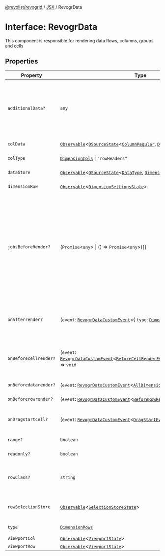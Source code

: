 [@revolist/revogrid](README.md) / [JSX](Namespace.JSX.md) / RevogrData

# Interface: RevogrData

This component is responsible for rendering data
Rows, columns, groups and cells

## Properties

| Property | Type | Description | Defined in |
| ------ | ------ | ------ | ------ |
| `additionalData?` | `any` | Additional data to pass to renderer Used in plugins such as vue or react to pass root app entity to cells | [src/components.d.ts:1697](https://github.com/revolist/revogrid/blob/b102ae971c99d2b260b571c48c9b2f785d580474/src/components.d.ts#L1697) |
| `colData` | [`Observable`](TypeAlias.Observable.md)\<[`DSourceState`](TypeAlias.DSourceState.md)\<[`ColumnRegular`](Interface.ColumnRegular.md), [`DimensionCols`](TypeAlias.DimensionCols.md)\>\> | Column source | [src/components.d.ts:1701](https://github.com/revolist/revogrid/blob/b102ae971c99d2b260b571c48c9b2f785d580474/src/components.d.ts#L1701) |
| `colType` | [`DimensionCols`](TypeAlias.DimensionCols.md) \| `"rowHeaders"` | Column data type | [src/components.d.ts:1705](https://github.com/revolist/revogrid/blob/b102ae971c99d2b260b571c48c9b2f785d580474/src/components.d.ts#L1705) |
| `dataStore` | [`Observable`](TypeAlias.Observable.md)\<[`DSourceState`](TypeAlias.DSourceState.md)\<[`DataType`](TypeAlias.DataType.md), [`DimensionRows`](TypeAlias.DimensionRows.md)\>\> | Data rows source | [src/components.d.ts:1709](https://github.com/revolist/revogrid/blob/b102ae971c99d2b260b571c48c9b2f785d580474/src/components.d.ts#L1709) |
| `dimensionRow` | [`Observable`](TypeAlias.Observable.md)\<[`DimensionSettingsState`](Interface.DimensionSettingsState.md)\> | Dimension settings Y | [src/components.d.ts:1713](https://github.com/revolist/revogrid/blob/b102ae971c99d2b260b571c48c9b2f785d580474/src/components.d.ts#L1713) |
| `jobsBeforeRender?` | (`Promise`\<`any`\> \| () => `Promise`\<`any`\>)[] | Prevent rendering until job is done. Can be used for initial rendering performance improvement. When several plugins require initial rendering this will prevent double initial rendering. | [src/components.d.ts:1717](https://github.com/revolist/revogrid/blob/b102ae971c99d2b260b571c48c9b2f785d580474/src/components.d.ts#L1717) |
| `onAfterrender?` | (`event`: [`RevogrDataCustomEvent`](Interface.RevogrDataCustomEvent.md)\<\{ `type`: [`DimensionRows`](TypeAlias.DimensionRows.md); \}\>) => `void` | When data render finished for the designated type | [src/components.d.ts:1721](https://github.com/revolist/revogrid/blob/b102ae971c99d2b260b571c48c9b2f785d580474/src/components.d.ts#L1721) |
| `onBeforecellrender?` | (`event`: [`RevogrDataCustomEvent`](Interface.RevogrDataCustomEvent.md)\<[`BeforeCellRenderEvent`](Interface.BeforeCellRenderEvent.md)\<[`CellTemplateProp`](Interface.CellTemplateProp.md)\>\>) => `void` | Before each cell render function. Allows to override cell properties | [src/components.d.ts:1725](https://github.com/revolist/revogrid/blob/b102ae971c99d2b260b571c48c9b2f785d580474/src/components.d.ts#L1725) |
| `onBeforedatarender?` | (`event`: [`RevogrDataCustomEvent`](Interface.RevogrDataCustomEvent.md)\<[`AllDimensionType`](Interface.AllDimensionType.md)\>) => `void` | Before data render | [src/components.d.ts:1729](https://github.com/revolist/revogrid/blob/b102ae971c99d2b260b571c48c9b2f785d580474/src/components.d.ts#L1729) |
| `onBeforerowrender?` | (`event`: [`RevogrDataCustomEvent`](Interface.RevogrDataCustomEvent.md)\<[`BeforeRowRenderEvent`](Interface.BeforeRowRenderEvent.md)\<`any`\>\>) => `void` | Before each row render | [src/components.d.ts:1733](https://github.com/revolist/revogrid/blob/b102ae971c99d2b260b571c48c9b2f785d580474/src/components.d.ts#L1733) |
| `onDragstartcell?` | (`event`: [`RevogrDataCustomEvent`](Interface.RevogrDataCustomEvent.md)\<[`DragStartEvent`](Interface.DragStartEvent.md)\>) => `void` | Event emitted on cell drag start | [src/components.d.ts:1737](https://github.com/revolist/revogrid/blob/b102ae971c99d2b260b571c48c9b2f785d580474/src/components.d.ts#L1737) |
| `range?` | `boolean` | Range allowed | [src/components.d.ts:1741](https://github.com/revolist/revogrid/blob/b102ae971c99d2b260b571c48c9b2f785d580474/src/components.d.ts#L1741) |
| `readonly?` | `boolean` | Readonly mode | [src/components.d.ts:1745](https://github.com/revolist/revogrid/blob/b102ae971c99d2b260b571c48c9b2f785d580474/src/components.d.ts#L1745) |
| `rowClass?` | `string` | Defines property from which to read row class | [src/components.d.ts:1749](https://github.com/revolist/revogrid/blob/b102ae971c99d2b260b571c48c9b2f785d580474/src/components.d.ts#L1749) |
| `rowSelectionStore` | [`Observable`](TypeAlias.Observable.md)\<[`SelectionStoreState`](TypeAlias.SelectionStoreState.md)\> | Selection, range, focus for row selection | [src/components.d.ts:1753](https://github.com/revolist/revogrid/blob/b102ae971c99d2b260b571c48c9b2f785d580474/src/components.d.ts#L1753) |
| `type` | [`DimensionRows`](TypeAlias.DimensionRows.md) | Row data type | [src/components.d.ts:1757](https://github.com/revolist/revogrid/blob/b102ae971c99d2b260b571c48c9b2f785d580474/src/components.d.ts#L1757) |
| `viewportCol` | [`Observable`](TypeAlias.Observable.md)\<[`ViewportState`](Interface.ViewportState.md)\> | Viewport X | [src/components.d.ts:1761](https://github.com/revolist/revogrid/blob/b102ae971c99d2b260b571c48c9b2f785d580474/src/components.d.ts#L1761) |
| `viewportRow` | [`Observable`](TypeAlias.Observable.md)\<[`ViewportState`](Interface.ViewportState.md)\> | Viewport Y | [src/components.d.ts:1765](https://github.com/revolist/revogrid/blob/b102ae971c99d2b260b571c48c9b2f785d580474/src/components.d.ts#L1765) |
